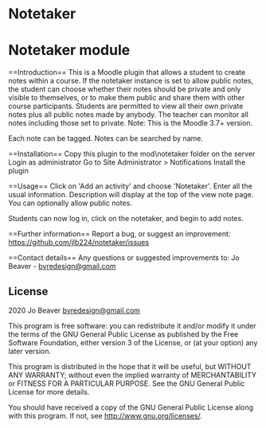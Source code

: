 # Notetaker #

Notetaker module
================

==Introduction==
This is a Moodle plugin that allows a student to create notes within a course.
If the notetaker instance is set to allow public notes, the student can choose whether their notes should be private and only visible to themselves, or to make them public and share them with other course participants.
Students are permitted to view all their own private notes plus all public notes made by anybody.
The teacher can monitor all notes including those set to private.
Note: This is the Moodle 3.7+ version.

Each note can be tagged. Notes can be searched by name.

==Installation==
Copy this plugin to the mod\notetaker folder on the server
Login as administrator
Go to Site Administrator > Notifications
Install the plugin

==Usage==
Click on 'Add an activity' and choose 'Notetaker'.
Enter all the usual information.
Description will display at the top of the view note page.
You can optionally allow public notes.

Students can now log in, click on the notetaker, and begin to add notes.

==Further information==
Report a bug, or suggest an improvement: https://github.com/jlb224/notetaker/issues

==Contact details==
Any questions or suggested improvements to:
Jo Beaver - bvredesign@gmail.com

## License ##

2020 Jo Beaver <bvredesign@gmail.com>

This program is free software: you can redistribute it and/or modify it under
the terms of the GNU General Public License as published by the Free Software
Foundation, either version 3 of the License, or (at your option) any later
version.

This program is distributed in the hope that it will be useful, but WITHOUT ANY
WARRANTY; without even the implied warranty of MERCHANTABILITY or FITNESS FOR A
PARTICULAR PURPOSE.  See the GNU General Public License for more details.

You should have received a copy of the GNU General Public License along with
this program.  If not, see <http://www.gnu.org/licenses/>.
